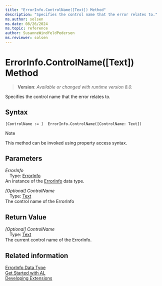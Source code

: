 ```yaml
---
title: "ErrorInfo.ControlName([Text]) Method"
description: "Specifies the control name that the error relates to."
ms.author: solsen
ms.date: 08/26/2024
ms.topic: reference
author: SusanneWindfeldPedersen
ms.reviewer: solsen
---
```

[//]: # (START>DO_NOT_EDIT)
[//]: # (IMPORTANT:Do not edit any of the content between here and the END>DO_NOT_EDIT.)
[//]: # (Any modifications should be made in the .xml files in the ModernDev repo.)
# ErrorInfo.ControlName([Text]) Method
> **Version**: _Available or changed with runtime version 8.0._

Specifies the control name that the error relates to.


## Syntax
```AL
[ControlName := ]  ErrorInfo.ControlName([ControlName: Text])
```
> [!NOTE]
> This method can be invoked using property access syntax.
## Parameters
*ErrorInfo*  
&emsp;Type: [ErrorInfo](errorinfo-data-type.md)  
An instance of the [ErrorInfo](errorinfo-data-type.md) data type.  

*[Optional] ControlName*  
&emsp;Type: [Text](../text/text-data-type.md)  
The control name of the ErrorInfo  


## Return Value
*[Optional] ControlName*  
&emsp;Type: [Text](../text/text-data-type.md)  
The current control name of the ErrorInfo.


[//]: # (IMPORTANT: END>DO_NOT_EDIT)


## Related information
[ErrorInfo Data Type](errorinfo-data-type.md)  
[Get Started with AL](../../devenv-get-started.md)  
[Developing Extensions](../../devenv-dev-overview.md)  